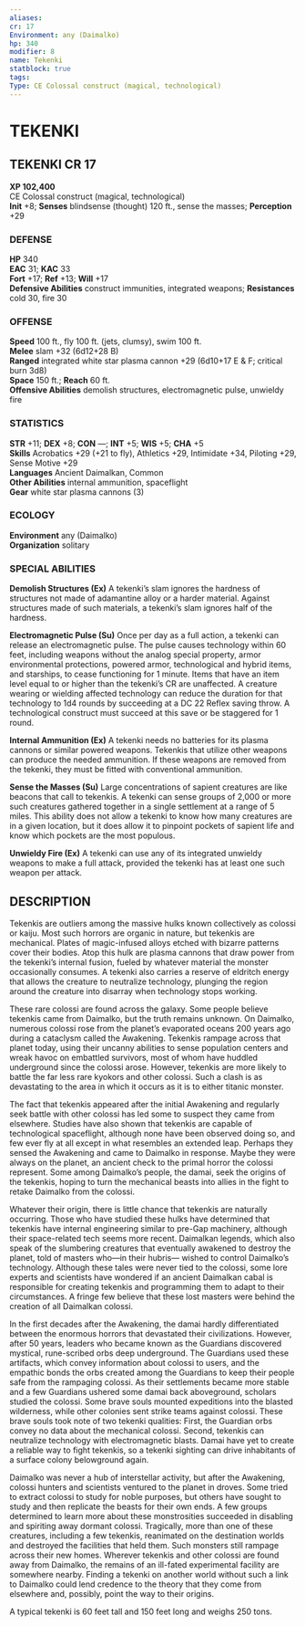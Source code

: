 ```yaml
---
aliases: 
cr: 17
Environment: any (Daimalko)  
hp: 340
modifier: 8
name: Tekenki
statblock: true
tags: 
Type: CE Colossal construct (magical, technological)  
---
```

# TEKENKI
## TEKENKI CR 17

**XP 102,400**  
CE Colossal construct (magical, technological)  
**Init** +8; **Senses** blindsense (thought) 120 ft., sense the masses; **Perception** +29  

### DEFENSE

**HP** 340  
**EAC** 31; **KAC** 33  
**Fort** +17; **Ref** +13; **Will** +17  
**Defensive Abilities** construct immunities, integrated weapons; **Resistances** cold 30, fire 30  

### OFFENSE

**Speed** 100 ft., fly 100 ft. (jets, clumsy), swim 100 ft.  
**Melee** slam +32 (6d12+28 B)  
**Ranged** integrated white star plasma cannon +29 (6d10+17 E & F; critical burn 3d8)  
**Space** 150 ft.; **Reach** 60 ft.  
**Offensive Abilities** demolish structures, electromagnetic pulse, unwieldy fire

### STATISTICS

**STR** +11; **DEX** +8; **CON** —; **INT** +5; **WIS** +5; **CHA** +5  
**Skills** Acrobatics +29 (+21 to fly), Athletics +29, Intimidate +34, Piloting +29, Sense Motive +29  
**Languages** Ancient Daimalkan, Common  
**Other Abilities** internal ammunition, spaceflight  
**Gear** white star plasma cannons (3)

### ECOLOGY

**Environment** any (Daimalko)  
**Organization** solitary

### SPECIAL ABILITIES

**Demolish Structures (Ex)** A tekenki’s slam ignores the hardness of structures not made of adamantine alloy or a harder material. Against structures made of such materials, a tekenki’s slam ignores half of the hardness.

**Electromagnetic Pulse (Su)** Once per day as a full action, a tekenki can release an electromagnetic pulse. The pulse causes technology within 60 feet, including weapons without the analog special property, armor environmental protections, powered armor, technological and hybrid items, and starships, to cease functioning for 1 minute. Items that have an item level equal to or higher than the tekenki’s CR are unaffected. A creature wearing or wielding affected technology can reduce the duration for that technology to 1d4 rounds by succeeding at a DC 22 Reflex saving throw. A technological construct must succeed at this save or be staggered for 1 round.

**Internal Ammunition (Ex)** A tekenki needs no batteries for its plasma cannons or similar powered weapons. Tekenkis that utilize other weapons can produce the needed ammunition. If these weapons are removed from the tekenki, they must be fitted with conventional ammunition.

**Sense the Masses (Su)** Large concentrations of sapient creatures are like beacons that call to tekenkis. A tekenki can sense groups of 2,000 or more such creatures gathered together in a single settlement at a range of 5 miles. This ability does not allow a tekenki to know how many creatures are in a given location, but it does allow it to pinpoint pockets of sapient life and know which pockets are the most populous.

**Unwieldy Fire (Ex)** A tekenki can use any of its integrated unwieldy weapons to make a full attack, provided the tekenki has at least one such weapon per attack.

## DESCRIPTION

Tekenkis are outliers among the massive hulks known collectively as colossi or kaiju. Most such horrors are organic in nature, but tekenkis are mechanical. Plates of magic-infused alloys etched with bizarre patterns cover their bodies. Atop this hulk are plasma cannons that draw power from the tekenki’s internal fusion, fueled by whatever material the monster occasionally consumes. A tekenki also carries a reserve of eldritch energy that allows the creature to neutralize technology, plunging the region around the creature into disarray when technology stops working.

These rare colossi are found across the galaxy. Some people believe tekenkis came from Daimalko, but the truth remains unknown. On Daimalko, numerous colossi rose from the planet’s evaporated oceans 200 years ago during a cataclysm called the Awakening. Tekenkis rampage across that planet today, using their uncanny abilities to sense population centers and wreak havoc on embattled survivors, most of whom have huddled underground since the colossi arose. However, tekenkis are more likely to battle the far less rare kyokors and other colossi. Such a clash is as devastating to the area in which it occurs as it is to either titanic monster.

The fact that tekenkis appeared after the initial Awakening and regularly seek battle with other colossi has led some to suspect they came from elsewhere. Studies have also shown that tekenkis are capable of technological spaceflight, although none have been observed doing so, and few ever fly at all except in what resembles an extended leap. Perhaps they sensed the Awakening and came to Daimalko in response. Maybe they were always on the planet, an ancient check to the primal horror the colossi represent. Some among Daimalko’s people, the damai, seek the origins of the tekenkis, hoping to turn the mechanical beasts into allies in the fight to retake Daimalko from the colossi.

Whatever their origin, there is little chance that tekenkis are naturally occurring. Those who have studied these hulks have determined that tekenkis have internal engineering similar to pre-Gap machinery, although their space-related tech seems more recent. Daimalkan legends, which also speak of the slumbering creatures that eventually awakened to destroy the planet, told of masters who—in their hubris— wished to control Daimalko’s technology. Although these tales were never tied to the colossi, some lore experts and scientists have wondered if an ancient Daimalkan cabal is responsible for creating tekenkis and programming them to adapt to their circumstances. A fringe few believe that these lost masters were behind the creation of all Daimalkan colossi.

In the first decades after the Awakening, the damai hardly differentiated between the enormous horrors that devastated their civilizations. However, after 50 years, leaders who became known as the Guardians discovered mystical, rune-scribed orbs deep underground. The Guardians used these artifacts, which convey information about colossi to users, and the empathic bonds the orbs created among the Guardians to keep their people safe from the rampaging colossi. As their settlements became more stable and a few Guardians ushered some damai back aboveground, scholars studied the colossi. Some brave souls mounted expeditions into the blasted wilderness, while other colonies sent strike teams against colossi. These brave souls took note of two tekenki qualities: First, the Guardian orbs convey no data about the mechanical colossi. Second, tekenkis can neutralize technology with electromagnetic blasts. Damai have yet to create a reliable way to fight tekenkis, so a tekenki sighting can drive inhabitants of a surface colony belowground again.

Daimalko was never a hub of interstellar activity, but after the Awakening, colossi hunters and scientists ventured to the planet in droves. Some tried to extract colossi to study for noble purposes, but others have sought to study and then replicate the beasts for their own ends. A few groups determined to learn more about these monstrosities succeeded in disabling and spiriting away dormant colossi. Tragically, more than one of these creatures, including a few tekenkis, reanimated on the destination worlds and destroyed the facilities that held them. Such monsters still rampage across their new homes. Wherever tekenkis and other colossi are found away from Daimalko, the remains of an ill-fated experimental facility are somewhere nearby. Finding a tekenki on another world without such a link to Daimalko could lend credence to the theory that they come from elsewhere and, possibly, point the way to their origins.

A typical tekenki is 60 feet tall and 150 feet long and weighs 250 tons.
